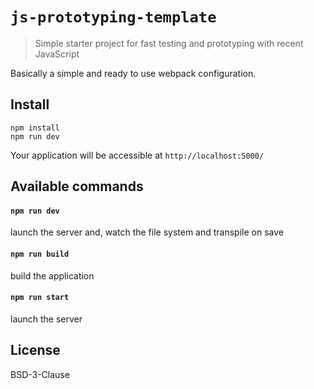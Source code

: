 # `js-prototyping-template`

> Simple starter project for fast testing and prototyping with recent JavaScript

Basically a simple and ready to use webpack configuration.

## Install

```
npm install 
npm run dev
```

Your application will be accessible at `http://localhost:5000/`

## Available commands

#### `npm run dev`

launch the server and, watch the file system and transpile on save

#### `npm run build`

build the application

#### `npm run start`

launch the server

## License

BSD-3-Clause
